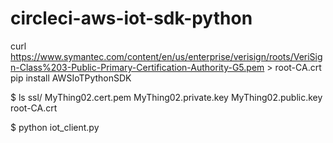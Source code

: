 # circleci-aws-iot-sdk-python

curl https://www.symantec.com/content/en/us/enterprise/verisign/roots/VeriSign-Class%203-Public-Primary-Certification-Authority-G5.pem > root-CA.crt
pip install AWSIoTPythonSDK

$ ls ssl/
MyThing02.cert.pem  MyThing02.private.key  MyThing02.public.key  root-CA.crt

$ python iot_client.py 



